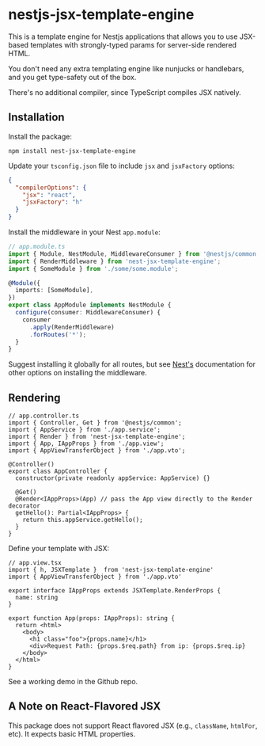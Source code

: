 # nestjs-jsx-template-engine

This is a template engine for Nestjs applications that allows you to use JSX-based templates with strongly-typed params for server-side rendered HTML.

You don't need any extra templating engine like nunjucks or handlebars, and you get type-safety out of the box.

There's no additional compiler, since TypeScript compiles JSX natively.

## Installation

Install the package:

`npm install nest-jsx-template-engine`

Update your  `tsconfig.json` file to include `jsx` and `jsxFactory` options:

```json
{
  "compilerOptions": {
    "jsx": "react",
    "jsxFactory": "h"
  }
}
```

Install the middleware in your Nest `app.module`:

```typescript
// app.module.ts
import { Module, NestModule, MiddlewareConsumer } from '@nestjs/common';
import { RenderMiddleware } from 'nest-jsx-template-engine';
import { SomeModule } from './some/some.module';

@Module({
  imports: [SomeModule],
})
export class AppModule implements NestModule {
  configure(consumer: MiddlewareConsumer) {
    consumer
      .apply(RenderMiddleware)
      .forRoutes('*');
  }
}
```

Suggest installing it globally for all routes, but see [Nest's](https://docs.nestjs.com/middleware#middleware) documentation for other options on installing the middleware.

## Rendering

```tsx
// app.controller.ts
import { Controller, Get } from '@nestjs/common';
import { AppService } from './app.service';
import { Render } from 'nest-jsx-template-engine';
import { App, IAppProps } from './app.view';
import { AppViewTransferObject } from './app.vto';

@Controller()
export class AppController {
  constructor(private readonly appService: AppService) {}

  @Get()
  @Render<IAppProps>(App) // pass the App view directly to the Render decorator
  getHello(): Partial<IAppProps> {
    return this.appService.getHello();
  }
}
```

Define your template with JSX:
```tsx
// app.view.tsx
import { h, JSXTemplate }  from 'nest-jsx-template-engine'
import { AppViewTransferObject } from './app.vto'

export interface IAppProps extends JSXTemplate.RenderProps {
  name: string
}

export function App(props: IAppProps): string {
  return <html>
    <body>
      <h1 class="foo">{props.name}</h1>
      <div>Request Path: {props.$req.path} from ip: {props.$req.ip}
    </body>
  </html>
}
```

See a working demo in the Github repo.

## A Note on React-Flavored JSX

This package does not support React flavored JSX (e.g., `className`, `htmlFor`, etc). It expects basic HTML properties.